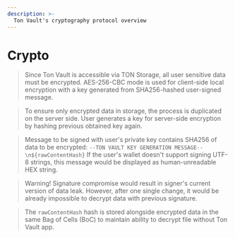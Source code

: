 ```yaml
---
description: >-
  Ton Vault's cryptography protocol overview
---
```


# Crypto
>Since Ton Vault is accessible via TON Storage, all user sensitive data must be encrypted. AES-256-CBC mode is used for client-side local encryption with a key generated from SHA256-hashed user-signed message. 

>To ensure only encrypted data in storage, the process is duplicated on the server side. User generates a key for server-side encryption by hashing previous obtained key again.

>Message to be signed with user's private key contains SHA256 of data to be encrypted:
``--TON VAULT KEY GENERATION MESSAGE--\n${rawContentHash}``
If the user's wallet doesn't support signing UTF-8 strings, this message would be displayed as human-unreadable HEX string.

> Warning! Signature compromise would result in signer's current version of data leak. However, after one single change, it would be already impossible to decrypt data with previous signature.

>The `rawContentHash` hash is stored alongside encrypted data in the same Bag of Cells (BoC) to maintain ability to decrypt file without Ton Vault app. 
